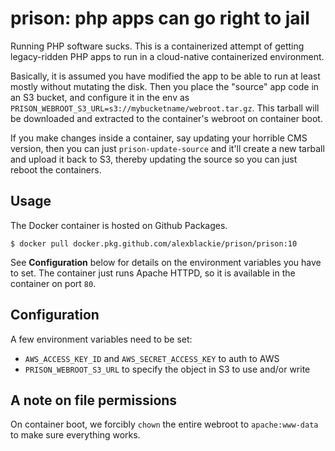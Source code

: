 # prison: php apps can go right to jail

Running PHP software sucks. This is a containerized attempt of getting
legacy-ridden PHP apps to run in a cloud-native containerized environment.

Basically, it is assumed you have modified the app to be able to run at least
mostly without mutating the disk. Then you place the "source" app code in an S3
bucket, and configure it in the env as
`PRISON_WEBROOT_S3_URL=s3://mybucketname/webroot.tar.gz`. This tarball will be
downloaded and extracted to the container's webroot on container boot.

If you make changes inside a container, say updating your horrible CMS version,
then you can just `prison-update-source` and it'll create a new tarball and
upload it back to S3, thereby updating the source so you can just reboot the
containers.

## Usage

The Docker container is hosted on Github Packages.

```
$ docker pull docker.pkg.github.com/alexblackie/prison/prison:10
```

See **Configuration** below for details on the environment variables you have to
set. The container just runs Apache HTTPD, so it is available in the container
on port `80`.

## Configuration

A few environment variables need to be set:

- `AWS_ACCESS_KEY_ID` and `AWS_SECRET_ACCESS_KEY` to auth to AWS
- `PRISON_WEBROOT_S3_URL` to specify the object in S3 to use and/or write

## A note on file permissions

On container boot, we forcibly `chown` the entire webroot to `apache:www-data`
to make sure everything works.

